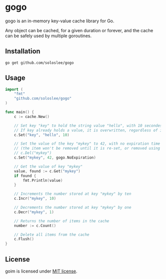 # gogo

gogo is an in-memory key-value cache library for Go.

Any object can be cached, for a given duration or forever, and the cache can be safely used by multiple goroutines.

## Installation
```
go get github.com/soloslee/gogo
```

## Usage
```go
import (
    "fmt"
    "github.com/soloslee/gogo"
)

func main() {
    c := cache.New()

    // Set key "key" to hold the string value "hello", with 10 secondes to live.
    // If key already holds a value, it is overwritten, regardless of its type.
    c.Set("key", "hello", 10)

    // Set the value of the key "mykey" to 42, with no expiration time
    // (the item won't be removed until it is re-set, or removed using
    // c.Del("mykey")
    c.Set("mykey", 42, gogo.NoExpiration)

    // Get the value of key "mykey"
    value, found := c.Get("mykey")
    if found {
        fmt.Println(value)
    }

    // Increments the number stored at key "mykey" by ten
    c.Incr("mykey", 10)

    // Decrements the number stored at key "mykey" by one
    c.Decr("mykey", 1)

    // Returns the number of items in the cache
    number := c.Count()

    // Delete all items from the cache
    c.Flush()
}
```

## License
goim is licensed under [MIT license](http://opensource.org/licenses/MIT).